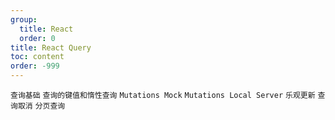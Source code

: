 ```yaml
---
group:
  title: React
  order: 0
title: React Query
toc: content
order: -999
---
```


<code src="./_react-query/demo1.tsx">查询基础</code>
<code src="./_react-query/demo2.tsx">查询的键值和惰性查询</code>
<code src="./_react-query/demo3.tsx">Mutations Mock</code>
<code src="./_react-query/demo4.tsx">Mutations Local Server</code>
<code src="./_react-query/demo5.tsx">乐观更新</code>
<code src="./_react-query/demo6.tsx">查询取消</code>
<code src="./_react-query/demo7.tsx">分页查询</code>
